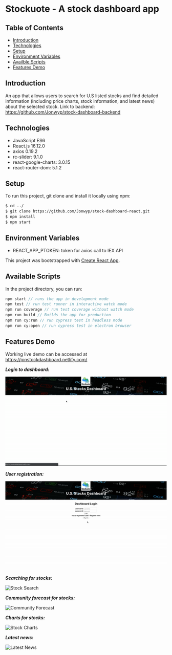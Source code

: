 # Stockuote - A stock dashboard app

## Table of Contents

- [Introduction](#Introduction)
- [Technologies](#Technologies)
- [Setup](#Setup)
- [Environment Variables](#Environment-Variables)
- [Availble Scripts](#Available-Scripts)
- [Features Demo](#Features-Demo)

## Introduction

An app that allows users to search for U.S listed stocks and find detailed information (including price charts, stock information, and latest news) about the selected stock. Link to backend: https://github.com/Jonwyp/stock-dashboard-backend

## Technologies

- JavaScript ES6
- React.js 16.12.0
- axios 0.19.2
- rc-slider: 9.1.0
- react-google-charts: 3.0.15
- react-router-dom: 5.1.2

## Setup

To run this project, git clone and install it locally using npm:

```bash
$ cd ../
$ git clone https://github.com/Jonwyp/stock-dashboard-react.git
$ npm install
$ npm start
```

## Environment Variables

- REACT_APP_PTOKEN: token for axios call to IEX API

This project was bootstrapped with [Create React App](https://github.com/facebook/create-react-app).

## Available Scripts

In the project directory, you can run:

```js
npm start // runs the app in development mode
npm test // run test runner in interactive watch mode
npm run coverage // run test coverage without watch mode
npm run build // Builds the app for production
npm run cy:run // run cypress test in headless mode
npm run cy:open // run cypress test in electron browser
```

## Features Demo

Working live demo can be accessed at https://jonstockdashboard.netlify.com/

<em>**Login to dashboard:**</em>

![Dashboard Login](src/img/dashboardLogin.gif)

<em>**User registration:**</em>

![User Registration](src/img/userRegistration.gif)

<em>**Searching for stocks:**</em>

![Stock Search](src/img/stockSearch.gif)

<em>**Community forecast for stocks:**</em>

![Community Forecast](src/img/communityForecast.gif)

<em>**Charts for stocks:**</em>

![Stock Charts](src/img/stockCharts.gif)

<em>**Latest news:**</em>

![Latest News](src/img/latestNews.gif)

